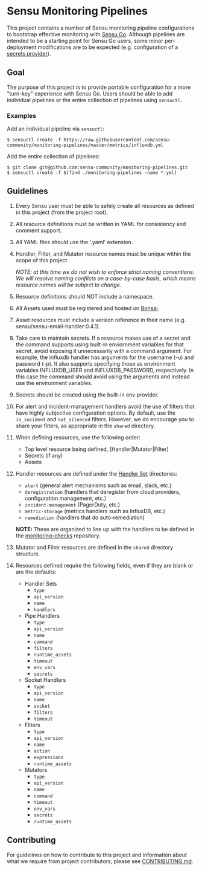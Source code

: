# Sensu Monitoring Pipelines

This project contains a number of Sensu monitoring pipeline configurations to
bootstrap effective monitoring with [Sensu Go][0]. Although pipelines are
intended to be a starting point for Sensu Go users, some minor per-deployment
modifications are to be expected (e.g. configuration of a [secrets
provider][1]).

[0]: https://sensu.io
[1]: https://docs.sensu.io/sensu-go/latest/guides/secrets-management/

## Goal

The purpose of this project is to provide portable configuration for a more
"turn-key" experience with Sensu Go. Users should be able to add individual
pipelines or the entire collection of pipelines using `sensuctl`.

### Examples

Add an individual pipeline via `sensuctl`:

```
$ sensuctl create -f https://raw.githubusercontent.com/sensu-community/monitoring-pipelines/master/metrics/influxdb.yml
```

Add the entire collection of pipelines:

```
$ git clone git@github.com:sensu-community/monitoring-pipelines.git
$ sensuctl create -f $(find ./monitoring-pipelines -name *.yml)
```

## Guidelines

1. Every Sensu user must be able to safely create all resources as
   defined in this project (from the project root).

2. All resource definitions must be written in YAML for consistency
   and comment support.

3. All YAML files should use the '.yaml' extension.

4. Handler, Filter, and Mutator resource names must be unique within the scope
   of this project.

   _NOTE: at this time we do not wish to enforce strict naming conventions. We
   will resolve naming conflicts on a case-by-case basis, which means resource
   names will be subject to change._

5. Resource definitions should NOT include a namespace.

6. All Assets used must be registered and hosted on
   [Bonsai](https://bonsai.sensu.io).

7. Asset resources must include a version reference in their name
   (e.g. sensu/sensu-email-handler:0.4.1).

8. Take care to maintain secrets. If a resource makes use of a secret and the
   command supports using built-in enviornment variables for that secret,
   avoid exposing it unnecessarily with a command argument.  For example,
   the influxdb handler has arguments for the username (-u) and password (-p).
   It also supports specifying those as environment variables INFLUXDB_USER
   and INFLUXDB_PASSWORD, respectively. In this case the command should avoid
   using the arguments and instead use the environment variables.

9. Secrets should be created using the built-in env provider.

10. For alert and incident-management handlers avoid the use of filters that
    have highly subjective configuration options. By default, use the
    `is_incident` and `not_silenced` filters.  However, we do encourage you
    to share your filters, as appropriate in the `shared` directory.

11. When defining resources, use the following order:
    * Top level resource being defined, [Handler|Mutator|Filter]
    * Secrets (if any)
    * Assets

12. Handler resources are defined under the [Handler Set][1] directories:
    * `alert` (general alert mechanisms such as email, slack, etc.)
    * `deregistration` (handlers that deregister from cloud providers,
      configuration management, etc.)
    * `incident-management` (PagerDuty, etc.)
    * `metric-storage` (metrics handlers such as InfluxDB, etc.)
    * `remediation` (handlers that do auto-remediation)

    **NOTE:** These are organized to line up with the handlers to be defined
    in the [monitoring-checks][2] repository.

13. Mutator and Filter resources are defined in the `shared` directory structure.

14. Resources defined require the following fields, even if they are blank or
    are the defaults:
    * Handler Sets
      * `type`
      * `api_version`
      * `name`
      * `handlers`
    * Pipe Handlers
      * `type`
      * `api_version`
      * `name`
      * `command`
      * `filters`
      * `runtime_assets`
      * `timeout`
      * `env_vars`
      * `secrets`
    * Socket Handlers
      * `type`
      * `api_version`
      * `name`
      * `socket`
      * `filters`
      * `timeout`
    * Filters
      * `type`
      * `api_version`
      * `name`
      * `action`
      * `expressions`
      * `runtime_assets`
    * Mutators
      * `type`
      * `api_version`
      * `name`
      * `command`
      * `timeout`
      * `env_vars`
      * `secrets`
      * `runtime_assets`

## Contributing

For guidelines on how to contribute to this project and information
about what we require from project contributors, please see
[CONTRIBUTING.md](CONTRIBUTING.md).

[1]: https://docs.sensu.io/sensu-go/latest/reference/handlers/#handler-sets
[2]: https://github.com/sensu-community/monitoring-checks#handler-list
